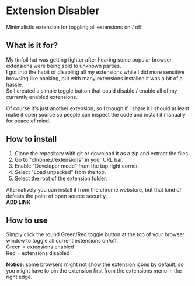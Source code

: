 # Extension Disabler
Minimalistic extension for toggling all extensions on / off.

## What is it for?
My tinfoil hat was getting tighter after hearing some popular browser extensions were being sold to unknown parties.  
I got into the habit of disabling all my extensions while I did more sensitive browsing like banking, but with many extensions installed it was a bit of a hassle.  
So I created a simple toggle button that could disable / enable all of my currently enabled extensions.

Of course it's just another extension, so I though if I share it I should at least make it open source so people can inspect the code and install it manually for peace of mind.

## How to install
1. Clone the repository with git or download it as a zip and extract the files.
2. Go to "chrome://extensions" in your URL bar.
3. Enable "Developer mode" from the top right corner.
4. Select "Load unpacked" from the top.
5. Select the root of the extension folder. 

Alternatively you can install it from the chrome webstore, but that kind of defeats the point of open source security.  
**ADD LINK**

## How to use
Simply click the round Green/Red toggle button at the top of your browser window to toggle all current extensions on/off.  
Green = extensions enabled  
Red = extensions disabled


**Notice:** some browsers might not show the extension icons by default, so you might have to pin the extension first from the extensions menu in the right edge.